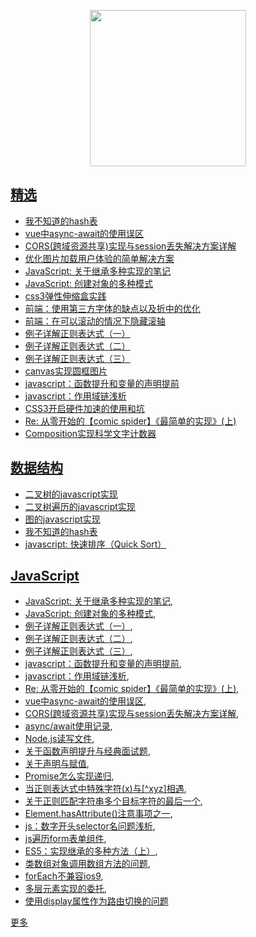 <p align="center">
  <img height="250" src="https://sdtimes.com/wp-content/uploads/2014/11/1126.sdt-github.png"/>
</p>

## [精选](https://github.com/isaaxite/blog/issues?q=is%3Aissue+is%3Aopen+label%3ATopping)

- [我不知道的hash表](https://github.com/isaaxite/blog/issues/225)
- [vue中async-await的使用误区](https://github.com/isaaxite/blog/issues/216)
- [CORS(跨域资源共享)实现与session丢失解决方案详解](https://github.com/isaaxite/blog/issues/215)
- [优化图片加载用户体验的简单解决方案](https://github.com/isaaxite/blog/issues/256)
- [JavaScript: 关于继承多种实现的笔记](https://github.com/isaaxite/blog/issues/253)
- [JavaScript: 创建对象的多种模式](https://github.com/isaaxite/blog/issues/250)
- [css3弹性伸缩盒实践](https://github.com/isaaxite/blog/issues/249)
- [前端：使用第三方字体的缺点以及折中的优化](https://github.com/isaaxite/blog/issues/247)
- [前端：在可以滚动的情况下隐藏滚轴](https://github.com/isaaxite/blog/issues/244)
- [例子详解正则表达式（一）](https://github.com/isaaxite/blog/issues/242)
- [例子详解正则表达式（二）](https://github.com/isaaxite/blog/issues/241)
- [例子详解正则表达式（三）](https://github.com/isaaxite/blog/issues/239)
- [canvas实现圆框图片](https://github.com/isaaxite/blog/issues/234)
- [javascript：函数提升和变量的声明提前](https://github.com/isaaxite/blog/issues/233)
- [javascript：作用域链浅析](https://github.com/isaaxite/blog/issues/232)
- [CSS3开启硬件加速的使用和坑](https://github.com/isaaxite/blog/issues/229)
- [Re: 从零开始的【comic spider】《最简单的实现》(上)](https://github.com/isaaxite/blog/issues/226)
- [Composition实现科学文字计数器](https://github.com/isaaxite/blog/issues/198)


## [数据结构](https://github.com/isaaxite/blog/issues?q=is%3Aissue+is%3Aopen+label%3A%E6%95%B0%E6%8D%AE%E7%BB%93%E6%9E%84)

- [二叉树的javascript实现](https://github.com/isaaxite/blog/issues/238)
- [二叉树遍历的javascript实现](https://github.com/isaaxite/blog/issues/236)
- [图的javascript实现](https://github.com/isaaxite/blog/issues/231)
- [我不知道的hash表](https://github.com/isaaxite/blog/issues/225)
- [javascript: 快速排序（Quick Sort）](https://github.com/isaaxite/blog/issues/146)


## [JavaScript](https://github.com/isaaxite/blog/issues?page=1&q=is%3Aissue+is%3Aopen+label%3Ajavascript)

- [JavaScript: 关于继承多种实现的笔记](https://github.com/isaaxite/blog/issues/253),
- [JavaScript: 创建对象的多种模式](https://github.com/isaaxite/blog/issues/250),
- [例子详解正则表达式（一）](https://github.com/isaaxite/blog/issues/242),
- [例子详解正则表达式（二）](https://github.com/isaaxite/blog/issues/241),
- [例子详解正则表达式（三）](https://github.com/isaaxite/blog/issues/239),
- [javascript：函数提升和变量的声明提前](https://github.com/isaaxite/blog/issues/233),
- [javascript：作用域链浅析](https://github.com/isaaxite/blog/issues/232),
- [Re: 从零开始的【comic spider】《最简单的实现》(上)](https://github.com/isaaxite/blog/issues/226),
- [vue中async-await的使用误区](https://github.com/isaaxite/blog/issues/216),
- [CORS(跨域资源共享)实现与session丢失解决方案详解](https://github.com/isaaxite/blog/issues/215),
- [async/await使用记录](https://github.com/isaaxite/blog/issues/209),
- [Node.js读写文件](https://github.com/isaaxite/blog/issues/179),
- [关于函数声明提升与经典面试题](https://github.com/isaaxite/blog/issues/162),
- [关于声明与赋值](https://github.com/isaaxite/blog/issues/161),
- [Promise怎么实现递归](https://github.com/isaaxite/blog/issues/151),
- [当正则表达式中特殊字符(x)与[^xyz]相遇](https://github.com/isaaxite/blog/issues/114),
- [关于正则匹配字符串多个目标字符的最后一个](https://github.com/isaaxite/blog/issues/112),
- [Element.hasAttribute()注意事项之一](https://github.com/isaaxite/blog/issues/109),
- [js：数字开头selector名问题浅析](https://github.com/isaaxite/blog/issues/105),
- [js遍历form表单组件](https://github.com/isaaxite/blog/issues/104),
- [ES5：实现继承的多种方法（上）](https://github.com/isaaxite/blog/issues/103),
- [类数组对象调用数组方法的问题](https://github.com/isaaxite/blog/issues/94),
- [forEach不兼容ios9](https://github.com/isaaxite/blog/issues/90),
- [多层元素实现的委托](https://github.com/isaaxite/blog/issues/89),
- [使用display属性作为路由切换的问题](https://github.com/isaaxite/blog/issues/86)

[更多](https://github.com/isaaxite/blog/issues)


